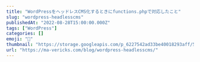 ```yaml
---
title: "WordPressをヘッドレスCMS化するときにfunctions.phpで対応したこと"
slug: "wordpress-headlesscms"
publishedAt: "2022-08-28T15:00:00.000Z"
tags: ["WordPress"]
categories: []
emoji: "🐺"
thumbnail: "https://storage.googleapis.com/p_6227542ad33be40018293aff/5afe6aff-827b-488a-ad53-726d5845af99/wordpress-headlesscms.png"
url: "https://ma-vericks.com/blog/wordpress-headlesscms/"
---
```


